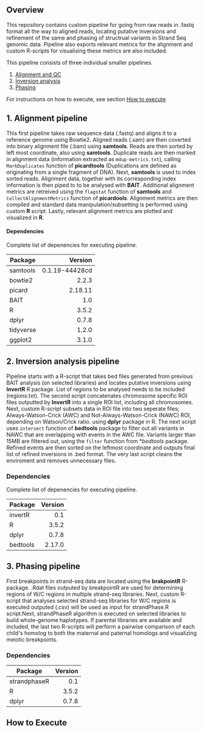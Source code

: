 ## Overview

This repository contains custom pipeline for going from raw reads in .fastq format all the way to aligned reads, locating putative inversions and refinement of the same and phasing of structrual variants in Strand Seq genomic data. Pipeline also exports relevant metrics for the alignment and custom R-scripts for visualising these metrics are also included. 

This pipeline consists of three individual smaller pipelines. 

1. [Alignment and QC](https://github.com/mattsada/sspipe/tree/master/01-alignment%20pipeline) 
2. [Inversion analysis](https://github.com/mattsada/sspipe/tree/master/02-inversion%20analysis%20pipeline)
3. [Phasing](https://github.com/mattsada/sspipe/tree/master/03-phasing%20pipeline)

For instructions on how to execute, see section [How to execute]()
  
## 1. Alignment pipeline
This first pipeline takes raw sequence data (.fastq) and aligns it to a reference genome using Bowtie2. Aligned reads (.sam) are then coverted into binary alignment file (.bam) using **samtools**. Reads are then sorted by left most coordinate, also using **samtools**. Duplicate reads are then marked in alignment data (information extracted as `mdup-metrics.txt`), calling `MarkDuplicates` function of **picardtools** (Duplications are defined as originating from a single fragment of DNA). Next, **samtools** is used to index sorted reads. Alignment data, together with its corresponding index information is then piped to to be analysed with **BAIT**. Additional alignment metrics are retreived using the `flagstat` function of **samtools** and `CollectAlignmentMetrics` function of **picardools**. Alignment metrics are then compiled and standard data manipulation/subsetting is performed using custom **R** script. Lastly, relevant alignment metrics are plotted and visualized in **R**.

#### Dependencies
Complete list of depenencies for executing pipeline. 

| Package       | Version        |
| ------------- |---------------:|
| samtools      | 0.1.19-44428cd |
| bowtie2       | 2.2.3          |
| picard        | 2.18.11        |
| BAIT          | 1.0            |
| R             | 3.5.2          |
| dplyr         | 0.7.8          |
| tidyverse     | 1.2.0          |
| ggplot2       | 3.1.0          |

## 2. Inversion analysis pipeline
Pipeline starts with a R-script that takes bed files generated from previous BAIT analysis (on selected libraries) and locates putative inversions using **InvertR** R package. List of regions to be analysed needs to be included (regions.txt). The second script concatenates chromosome specific ROI files outputted by **InvertR** into a single ROI list, including all chromosomes. Next, custom R-script subsets data in ROI file into two seperate files; Always-Watson-Crick (AWC) and Not-Always-Watson-Crick (NAWC) ROI, depending on Watson/Crick ratio. using **dplyr** package in R. The next script uses `intersect` function of **bedtools** package to filter out all variants in NAWC that are overlapping with events in the AWC file. Variants larger than 15MB are filtered out, using the `filter` function from **bedtools* package. Refined events are then sorted on the leftmost coordinate and outputs final list of refined inversions in .bed format. The very last script cleans the enviroment and removes unnecessary files.

### Dependencies
Complete list of depenencies for executing pipeline. 

| Package       | Version        |
| ------------- |---------------:|
| invertR       | 0.1            |
| R             | 3.5.2          |
| dplyr         | 0.7.8          |
| bedtools      | 2.17.0         |


## 3. Phasing pipeline
First breakpoints in strand-seq data are located using the **brakpointR**  R-package. .Rdat files outputed by breakpointR are used for determining regions of W/C regions in multiple strand-seq libraries. Next, custom R-script that analyses selected strand-seq libraries for W/C regions is executed outputed (.csv) will be used as input for strandPhase.R script.Next, strandPhaseR algorithm is executed on selected libraries to build whole-genome haplotypes. If parental libraries are available and included, the last two R-scripts will perform a pairwise comparison of each child's homolog to both the maternal and paternal homologs and visualizing meiotic breakpoints.

### Dependencies
| Package       | Version        |
| ------------- |---------------:|
| strandphaseR  | 0.1            |
| R             | 3.5.2          |
| dplyr         | 0.7.8          |

## How to Execute



